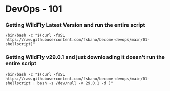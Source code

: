 # DevOps - 101

### Getting WildFly Latest Version and run the entire script
```
/bin/bash -c "$(curl -fsSL https://raw.githubusercontent.com/fsbano/become-devops/main/01-shellscript)"
```

### Getting WildFly v29.0.1 and just downloading it doesn't run the entire script
```
/bin/bash -c "$(curl -fsSL https://raw.githubusercontent.com/fsbano/become-devops/main/01-shellscript | bash -s /dev/null -v 29.0.1 -d )"
```
